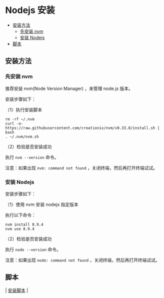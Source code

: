 # Nodejs 安装

<!-- TOC depthFrom:2 depthTo:3 -->

- [安装方法](#安装方法)
    - [先安装 nvm](#先安装-nvm)
    - [安装 Nodejs](#安装-nodejs)
- [脚本](#脚本)

<!-- /TOC -->

## 安装方法

### 先安装 nvm

推荐安装 nvm(Node Version Manager) ，来管理 node.js 版本。

安装步骤如下：

（1）执行安装脚本

```
rm -rf ~/.nvm
curl -o- https://raw.githubusercontent.com/creationix/nvm/v0.33.8/install.sh | bash
. ~/.nvm/nvm.sh
```

（2）检验是否安装成功

执行 `nvm --version` 命令。

注意：如果出现 `nvm: command not found` ，关闭终端，然后再打开终端试试。

### 安装 Nodejs

安装步骤如下：

（1）使用 nvm 安装 nodejs 指定版本

执行以下命令：

```
nvm install 8.9.4
nvm use 8.9.4
```

（2）检验是否安装成功

执行 `node --version` 命令。

注意：如果出现 `node: command not found` ，关闭终端，然后再打开终端试试。

## 脚本

| [安装脚本](https://github.com/dunwu/linux/tree/master/codes/deploy/tool/nodejs) |
